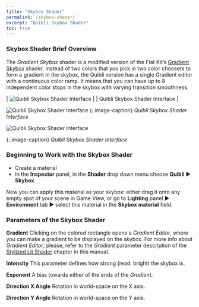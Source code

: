 ```yaml
---
title: "Skybox Shader"
permalink: /skybox-shader/
excerpt: "Quibli Skybox Shader"
toc: true
---
```


### Skybox Shader Brief Overview
The _Gradient Skybox_ shader is a modified version of the Flat Kit’s [Gradient Skybox](https://flatkit.dustyroom.com/#34-gradient-skybox-shader) shader.
Instead of two colors that you pick in two color choosers to form a gradient in the skybox, the Quibli version has a single Gradient editor with a continuous color ramp. It means that you can have up to 8 independent color stops in the skybox with varying transition smoothness.

| ![Quibli Skybox Shader Interface](/quibli-doc/assets/images/manual_images/quibli_skybox_shader_interface.jpg) |
| Quibli Skybox Shader Interface |

![Quibli Skybox Shader Interface](/quibli-doc/assets/images/manual_images/quibli_skybox_shader_interface.jpg)
{:.image-caption}
*Quibli Skybox Shader Interface*

![Quibli Skybox Shader Interface](/quibli-doc/assets/images/manual_images/quibli_skybox_shader_interface.jpg)

{:.image-caption}
*Quibli Skybox Shader Interface*



### Beginning to Work with the Skybox Shader
* Create a material
* In the **Inspector** panel, in the **Shader** drop down menu choose **Quibli** ▶︎ **Skybox**.

Now you can apply this material as your skybox: either drag it onto any empty spot of your scene in Game View, or go to **Lighting** panel ▶︎ **Environment** tab ▶︎ select this material in the **Skybox material** field.


### Parameters of the Skybox Shader
**Gradient** Clicking on the colored rectangle opens a _Gradient Editor_, where you can make a gradient to be displayed on the skybox. For more info about _Gradient Editor_, please, refer to the _Gradient_ parameter description of the [Stylized Lit Shader](../stylized-lit-shader) chapter in this manual.  

**Intensity** This parameter defines how strong (read: bright) the skybox is.  

**Exponent** A bias towards either of the ends of the _Gradient_.  

**Direction X Angle** Rotation in world-space on the X axis.  


**Direction Y Angle** Rotation in world-space on the Y axis.
